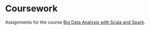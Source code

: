 # Coursework

Assignments for the course [Big Data Analysis with Scala and Spark](https://www.coursera.org/learn/scala-spark-big-data).
